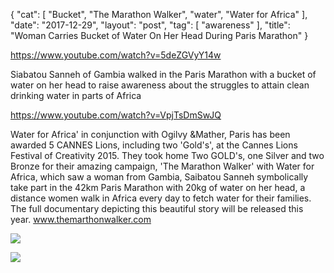{
   "cat": [
      "Bucket",
      "The Marathon Walker",
      "water",
      "Water for Africa"
   ],
   "date": "2017-12-29",
   "layout": "post",
   "tag": [
      "awareness"
   ],
   "title": "Woman Carries Bucket of Water On Her Head During Paris Marathon"
}

https://www.youtube.com/watch?v=5deZGVyY14w

Siabatou Sanneh of Gambia walked in the Paris Marathon with a bucket of water on her head to raise awareness about the struggles to attain clean drinking water in parts of Africa

https://www.youtube.com/watch?v=VpjTsDmSwJQ

Water for Africa' in conjunction with Ogilvy &Mather, Paris has been awarded 5 CANNES Lions, including two 'Gold's', at the Cannes Lions Festival of Creativity 2015. They took home Two GOLD's, one Silver and two Bronze for their amazing campaign, 'The Marathon Walker' with Water for Africa, which saw a woman from Gambia, Saibatou Sanneh symbolically take part in the 42km Paris Marathon with 20kg of water on her head, a distance women walk in Africa every day to fetch water for their families. The full documentary depicting this beautiful story will be released this year. www.themarthonwalker.com

![](Selección_059-300x169.png)

![](Selección_061-300x171.png)